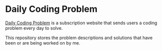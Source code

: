 # Daily Coding Problem

[Daily Coding Problem](https://www.dailycodingproblem.com/) is a subscription website that sends users a coding problem every day to solve.

This repository stores the problem descriptions and solutions that have been or are being worked on by me.
